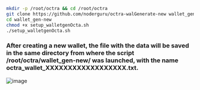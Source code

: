 ```bash
mkdir -p /root/octra && cd /root/octra
git clone https://github.com/noderguru/octra-walGenerate-new wallet_gen-new
cd wallet_gen-new
chmod +x setup_walletgenOcta.sh
./setup_walletgenOcta.sh
```
### After creating a new wallet, the file with the data will be saved in the same directory from where the script /root/octra/wallet_gen-new/ was launched, with the name octra_wallet_XXXXXXXXXXXXXXXXXX.txt.

![image](https://github.com/user-attachments/assets/68786711-6a38-42b0-a80f-10f6bb8c66c9)
